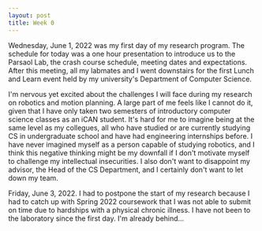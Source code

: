 ```yaml
---
layout: post
title: Week 0
---
```


Wednesday, June 1, 2022 was my first day of my research program. The schedule for today
was a one hour presentation to introduce us to the Parsaol Lab,
the crash course schedule, meeting dates and expectations. After this meeting,
all my labmates and I went downstairs for the first Lunch and Learn event held
by my university's Department of Computer Science. 

I'm nervous yet excited about 
the challenges I will face during my research on robotics and motion planning.
A large part of me feels like I cannot do it, given that I have only
taken two semesters of introductory computer science classes as an iCAN student. 
It's hard for me to imagine being at the same level as my collegues, all who have studied
or are currently studying CS in undergraduate school and have had engineering internships before.
I have never imagined myself as a person capable of studying robotics, and 
I think this negative thinking might be my downfall if I don't motivate myself
to challenge my intellectual insecurities. I also don't want to disappoint my advisor,
the Head of the CS Department, and I certainly don't want to let down my team. 

Friday, June 3, 2022. I had to postpone the start of my research because I had to catch up with Spring 2022 coursework
that I was not able to submit on time due to hardships with a physical chronic illness. I have not been to the laboratory
since the first day. I'm already behind...

